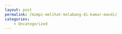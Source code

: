 ```yaml
---
layout: post
permalink: /mimpi-melihat-kelabang-di-kamar-mandi/
categories:
    - Uncategorized
---
```


